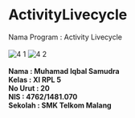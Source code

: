 # ActivityLivecycle

Nama Program : Activity Livecycle
<br>
<br>
![4 1](https://cloud.githubusercontent.com/assets/21413338/19220394/577a1696-8e56-11e6-9920-dc50cb4f4875.jpeg)
![4 2](https://cloud.githubusercontent.com/assets/21413338/19220395/577ea94a-8e56-11e6-8a95-5c4417df1ab7.PNG)<br>
<br>
<b>Nama : Muhamad Iqbal Samudra <br>
Kelas : XI RPL 5 <br>
No Urut : 20 <br>
NIS : 4762/1481.070 <br>
Sekolah : SMK Telkom Malang</b>
